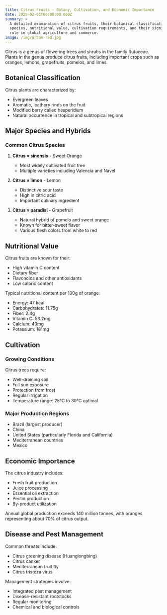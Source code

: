 ```yaml
---
title: Citrus Fruits - Botany, Cultivation, and Economic Importance
date: 2025-02-01T00:00:00.000Z
summary: >
  A detailed examination of citrus fruits, their botanical classification, major
  species, nutritional value, cultivation requirements, and their significant
  role in global agriculture and commerce.
image: /img/urban-red.jpg
---
```


Citrus is a genus of flowering trees and shrubs in the family Rutaceae. Plants in the genus produce citrus fruits, including important crops such as oranges, lemons, grapefruits, pomelos, and limes.

## Botanical Classification

Citrus plants are characterized by:

- Evergreen leaves
- Aromatic, leathery rinds on the fruit
- Modified berry called hesperidium
- Natural occurrence in tropical and subtropical regions

## Major Species and Hybrids

### Common Citrus Species

1. **Citrus × sinensis** - Sweet Orange

   - Most widely cultivated fruit tree
   - Multiple varieties including Valencia and Navel

2. **Citrus × limon** - Lemon

   - Distinctive sour taste
   - High in citric acid
   - Important culinary ingredient

3. **Citrus × paradisi** - Grapefruit
   - Natural hybrid of pomelo and sweet orange
   - Known for bitter-sweet flavor
   - Various flesh colors from white to red

## Nutritional Value

Citrus fruits are known for their:

- High vitamin C content
- Dietary fiber
- Flavonoids and other antioxidants
- Low caloric content

Typical nutritional content per 100g of orange:

- Energy: 47 kcal
- Carbohydrates: 11.75g
- Fiber: 2.4g
- Vitamin C: 53.2mg
- Calcium: 40mg
- Potassium: 181mg

## Cultivation

### Growing Conditions

Citrus trees require:

- Well-draining soil
- Full sun exposure
- Protection from frost
- Regular irrigation
- Temperature range: 25°C to 30°C optimal

### Major Production Regions

- Brazil (largest producer)
- China
- United States (particularly Florida and California)
- Mediterranean countries
- Mexico

## Economic Importance

The citrus industry includes:

- Fresh fruit production
- Juice processing
- Essential oil extraction
- Pectin production
- By-product utilization

Annual global production exceeds 140 million tonnes, with oranges representing about 70% of citrus output.

## Disease and Pest Management

Common threats include:

- Citrus greening disease (Huanglongbing)
- Citrus canker
- Mediterranean fruit fly
- Citrus tristeza virus

Management strategies involve:

- Integrated pest management
- Disease-resistant rootstocks
- Regular monitoring
- Chemical and biological controls
